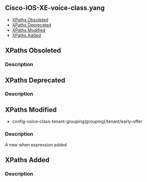 ## Cisco-IOS-XE-voice-class.yang


- [XPaths Obsoleted](#xpaths-obsoleted)
- [XPaths Deprecated](#xpaths-deprecated)
- [XPaths Modified](#xpaths-modified)
- [XPaths Added](#xpaths-added)

## XPaths Obsoleted

### Description

## XPaths Deprecated

### Description

## XPaths Modified

- config-voice-class-tenant-grouping(grouping)/tenant/early-offer

### Description

A new when expression added

## XPaths Added

### Description
